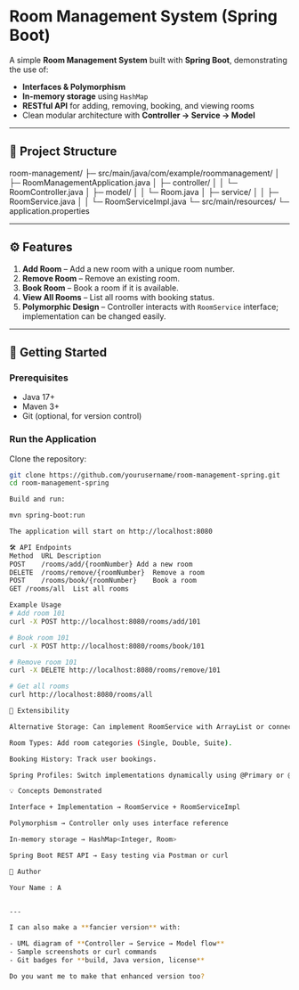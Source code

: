 # Room Management System (Spring Boot)

A simple **Room Management System** built with **Spring Boot**, demonstrating the use of:

- **Interfaces & Polymorphism**
- **In-memory storage** using `HashMap`
- **RESTful API** for adding, removing, booking, and viewing rooms
- Clean modular architecture with **Controller → Service → Model**

---

## 📁 Project Structure
room-management/
├─ src/main/java/com/example/roommanagement/
│ ├─ RoomManagementApplication.java
│ ├─ controller/
│ │ └─ RoomController.java
│ ├─ model/
│ │ └─ Room.java
│ ├─ service/
│ │ ├─ RoomService.java
│ │ └─ RoomServiceImpl.java
└─ src/main/resources/
└─ application.properties


---

## ⚙️ Features

1. **Add Room** – Add a new room with a unique room number.  
2. **Remove Room** – Remove an existing room.  
3. **Book Room** – Book a room if it is available.  
4. **View All Rooms** – List all rooms with booking status.  
5. **Polymorphic Design** – Controller interacts with `RoomService` interface; implementation can be changed easily.  

---

## 🚀 Getting Started

### Prerequisites

- Java 17+  
- Maven 3+  
- Git (optional, for version control)

### Run the Application

Clone the repository:

```bash
git clone https://github.com/yourusername/room-management-spring.git
cd room-management-spring

Build and run:

mvn spring-boot:run

The application will start on http://localhost:8080

🛠️ API Endpoints
Method	URL	Description
POST	/rooms/add/{roomNumber}	Add a new room
DELETE	/rooms/remove/{roomNumber}	Remove a room
POST	/rooms/book/{roomNumber}	Book a room
GET	/rooms/all	List all rooms

Example Usage
# Add room 101
curl -X POST http://localhost:8080/rooms/add/101

# Book room 101
curl -X POST http://localhost:8080/rooms/book/101

# Remove room 101
curl -X DELETE http://localhost:8080/rooms/remove/101

# Get all rooms
curl http://localhost:8080/rooms/all

🔧 Extensibility

Alternative Storage: Can implement RoomService with ArrayList or connect to a database.

Room Types: Add room categories (Single, Double, Suite).

Booking History: Track user bookings.

Spring Profiles: Switch implementations dynamically using @Primary or @Qualifier.

💡 Concepts Demonstrated

Interface + Implementation → RoomService + RoomServiceImpl

Polymorphism → Controller only uses interface reference

In-memory storage → HashMap<Integer, Room>

Spring Boot REST API → Easy testing via Postman or curl

📝 Author

Your Name : A


---

I can also make a **fancier version** with:

- UML diagram of **Controller → Service → Model flow**
- Sample screenshots or curl commands
- Git badges for **build, Java version, license**  

Do you want me to make that enhanced version too?